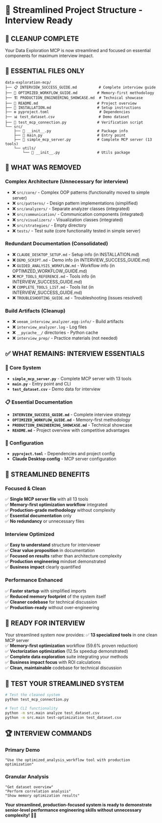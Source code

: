 # 📁 **Streamlined Project Structure - Interview Ready**

## 🧹 **CLEANUP COMPLETE**

Your Data Exploration MCP is now streamlined and focused on essential components for maximum interview impact.

## 📂 **ESSENTIAL FILES ONLY**

```
data-exploration-mcp/
├── 📋 INTERVIEW_SUCCESS_GUIDE.md          # Complete interview guide
├── 🚀 OPTIMIZED_WORKFLOW_GUIDE.md         # Memory-first methodology
├── 🏗️ PRODUCTION_ENGINEERING_SHOWCASE.md  # Technical showcase
├── 📖 README.md                           # Project overview
├── 🔧 INSTALLATION.md                     # Setup instructions
├── ⚙️ pyproject.toml                       # Dependencies
├── 📊 test_dataset.csv                    # Demo dataset
├── 🧪 test_mcp_connection.py              # Verification script
└── src/
    ├── 📝 __init__.py                     # Package info
    ├── 🎯 main.py                         # Entry point
    ├── 🚀 simple_mcp_server.py            # Complete MCP server (13 tools)
    └── utils/
        └── 📝 __init__.py                 # Utils package
```

## 🎯 **WHAT WAS REMOVED**

### **Complex Architecture** (Unnecessary for interview)
- ❌ `src/core/` - Complex OOP patterns (functionality moved to simple server)
- ❌ `src/patterns/` - Design pattern implementations (simplified)
- ❌ `src/analyzers/` - Separate analyzer classes (integrated)
- ❌ `src/communication/` - Communication components (integrated)
- ❌ `src/visualizers/` - Visualization classes (integrated)
- ❌ `src/strategies/` - Empty directory
- ❌ `tests/` - Test suite (core functionality tested in simple server)

### **Redundant Documentation** (Consolidated)
- ❌ `CLAUDE_DESKTOP_SETUP.md` - Setup info (in INSTALLATION.md)
- ❌ `DEMO_SCRIPT.md` - Demo info (in INTERVIEW_SUCCESS_GUIDE.md)
- ❌ `GUIDED_ANALYSIS_WORKFLOW.md` - Workflow info (in OPTIMIZED_WORKFLOW_GUIDE.md)
- ❌ `MCP_TOOLS_REFERENCE.md` - Tools info (in INTERVIEW_SUCCESS_GUIDE.md)
- ❌ `COMPLETE_TOOLS_LIST.md` - Tools list (in INTERVIEW_SUCCESS_GUIDE.md)
- ❌ `TROUBLESHOOTING_GUIDE.md` - Troubleshooting (issues resolved)

### **Build Artifacts** (Cleanup)
- ❌ `veeam_interview_analyzer.egg-info/` - Build artifacts
- ❌ `interview_analyzer.log` - Log files
- ❌ `__pycache__/` directories - Python cache
- ❌ `interview_prep/` - Practice materials (not needed)

## ✅ **WHAT REMAINS: INTERVIEW ESSENTIALS**

### **🚀 Core System**
- **`simple_mcp_server.py`** - Complete MCP server with 13 tools
- **`main.py`** - Entry point and CLI
- **`test_dataset.csv`** - Demo data for interview

### **📋 Essential Documentation**
- **`INTERVIEW_SUCCESS_GUIDE.md`** - Complete interview strategy
- **`OPTIMIZED_WORKFLOW_GUIDE.md`** - Memory-first methodology  
- **`PRODUCTION_ENGINEERING_SHOWCASE.md`** - Technical showcase
- **`README.md`** - Project overview with competitive advantages

### **🔧 Configuration**
- **`pyproject.toml`** - Dependencies and project config
- **Claude Desktop config** - MCP server configuration

## 🎯 **STREAMLINED BENEFITS**

### **Focused & Clean**
✅ **Single MCP server file** with all 13 tools  
✅ **Memory-first optimization workflow** integrated  
✅ **Production-grade methodology** without complexity  
✅ **Essential documentation** only  
✅ **No redundancy** or unnecessary files  

### **Interview Optimized**
✅ **Easy to understand** structure for interviewer  
✅ **Clear value proposition** in documentation  
✅ **Focused on results** rather than architecture complexity  
✅ **Production engineering** mindset demonstrated  
✅ **Business impact** clearly quantified  

### **Performance Enhanced**
✅ **Faster startup** with simplified imports  
✅ **Reduced memory footprint** of the system itself  
✅ **Cleaner codebase** for technical discussion  
✅ **Production-ready** without over-engineering  

## 🚀 **READY FOR INTERVIEW**

Your streamlined system now provides:
✅ **13 specialized tools** in one clean MCP server  
✅ **Memory-first optimization** workflow (59.6% proven reduction)  
✅ **Vectorization optimization** (12.5x speedup demonstrated)  
✅ **Complete data exploration** suite integrating your methods  
✅ **Business impact focus** with ROI calculations  
✅ **Clean, maintainable** codebase for technical discussion  

## 🎪 **TEST YOUR STREAMLINED SYSTEM**

```bash
# Test the cleaned system
python test_mcp_connection.py

# Test CLI functionality  
python -m src.main analyze test_dataset.csv
python -m src.main test-optimization test_dataset.csv
```

## 🏆 **INTERVIEW COMMANDS**

### **Primary Demo**
```
"Use the optimized_analysis_workflow tool with production optimization"
```

### **Granular Analysis**
```
"Get dataset overview"
"Perform correlation analysis"
"Show memory optimization results"
```

**Your streamlined, production-focused system is ready to demonstrate senior-level performance engineering skills without unnecessary complexity! 🎯🚀**
